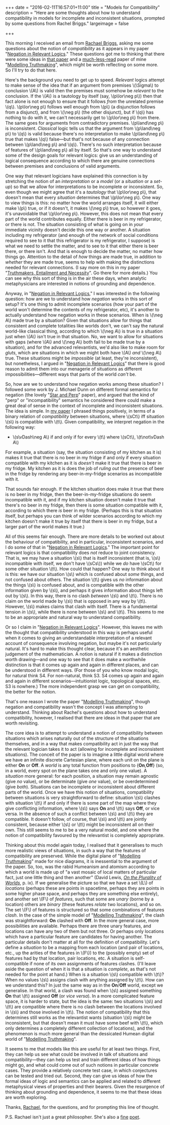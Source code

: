+++
date = "2016-02-11T16:57:01+11:00"
title = "Models for Compatibility"
description = "Here are some thoughts about how to understand compatibility in models for incomplete and inconsistent situations, prompted by some questions from Rachel Briggs."
largeimage = false

+++

This morning I received an email from [Rachael Briggs](https://philosophy.stanford.edu/people/rachael-briggs), asking me some questions about the notion of *compatibility* as it appears in my paper "[Negation in Relevant Logics](http://consequently.org/writing/negrl/)." These questions got me to thinking that there were some ideas in [that paper](https://scholar.google.com.au/scholar?cites=3319676480145120321&as_sdt=2005&sciodt=0,5&hl=en) and a [much-less-read](https://scholar.google.com.au/scholar?cites=828496633310229772&as_sdt=2005&sciodt=0,5&hl=en) paper of mine "[Modelling Truthmaking](http://consequently.org/writing/modelling/)", which might be worth reflecting on some more. So I'll try to do that here.

Here's the background you need to get up to speed. *Relevant* logics attempt to make sense of the idea that if an argument from premises \\(\Sigma\\) to conclusion \\(A\\) is valid then the premises must somehow be *relevant* to the conclusion. If the \\(A\\) is a tautology by itself (say, \\(p\lor\neg p\\)) then that fact alone is not enough to ensure that it follows *from* the unrelated premise \\(q\\). \\(p\lor\neg p\\) follows well enough from \\(p\\) (a disjunction follows from a disjunct), and from \\(\neg p\\) (the other disjunct), but if \\(q\\) has nothing to do with it, we can't necessarily get to \\(p\lor\neg p\\) from there. The same goes for arguments from contradictory premises. \\(p\land\neg p\\) is inconsistent. *Classical* logic tells us that the argument from \\(p\land\neg p\\) to \\(q\\) is valid because there's no interpretation to make \\(p\land\neg p\\) true that makes \\(q\\) false—but that's not because of any connection between \\(p\land\neg p\\) and \\(q\\). There's no such interpretation because of features of \\(p\land\neg p\\) all by itself. So that's one way to understand some of the design goals for relevant logics: give us an understanding of logical consequence according to which there are genuine connections between premises and conclusions of valid arguments. 

One way that relevant logicians have explained this connection is by stretching the notion of an *interpretation* or a *model* (or a *situation* or a *set-up*) so that we allow for interpretations to be incomplete or inconsistent. So, even though we might agree that it's a *tautology* that \\(p\lor\neg p\\), that doesn't mean that every *situation* determines that \\(p\lor\neg p\\). One way to view things is this: no matter how the world arranges itself, it will either make \\(p\\) true, or if it doesn't, it makes \\(\neg p\\) true, so however it goes, it's unavoidable that \\(p\lor\neg p\\). However, this does not mean that every part of the world contributes equally. Either there is beer in my refrigerator, or there is not. The situation consisting of what is going on in *your* immediate vicinity doesn't decide this one way or another. A situation including my refrigerator (and enough of the network of social conditions required to see to it that this refrigerator is my refrigerator, I suppose) is what we need to settle the matter, and to see to it that either there is beer there, or there isn't. And that is enough to decide the matter, no matter how things go. Attention to the detail of *how* things are made true, in addition to *whether* they are made true, seems to help with making the distinctions needed for relevant connections. (I say more on this in my paper "[Truthmakers, Entailment and Necessity](http://consequently.org/writing/ten)". Go there for more details.) You can see why this sort of thing is in the air these days, when analytic metaphysicians are interested in notions of grounding and dependence.

Anyway, in "[Negation in Relevant Logics](http://consequently.org/writing/negrl/)," I was interested in the following question: how are we to understand how *negation* works in this sort of setup? It's one thing to admit incomplete scenarios (how your part of the world won't determine the contents of my refrigerator, etc), it's another to actually understand how negation works in these scenarios. When is \\(\neg A\\) made true by a situation? Given that situations allow for things that consistent and complete totalities like worlds don't, we can't say the natural world-like classical thing, according to which \\(\neg A\\) is true in a situation just when \\(A\\) isn't true in that situation. No, we want to allow for situations with gaps (where \\(A\\) and \\(\neg A\\) both fail to be made true by a situation), and for the advanced relevantists, we'd also like to make room for *gluts*, which are situations in which we might both have \\(A\\) *and* \\(\neg A\\) true. These situations might be *impossible* (at least, they're inconsistent), but nonetheless, I argued in "[Negation in Relevant Logics](http://consequently.org/writing/negrl/)”
 that there is good reason to admit them into our menagerie of situations as different impossibilities—different ways that parts of the world *can't* be.
 
So, how are we to understand how negation works among these situation? I followed some work by J.&nbsp;Michael Dunn on different formal semantics for negation (the lovely "[Star and Perp](http://www.jstor.org/stable/2214128)" paper), and argued that the kind of "perp" or "incompatibility" semantics he considered there could make a great deal of sense in the context of incomplete and inconsistent situations. The idea is simple. In [my paper](http://consequently.org/writing/negrl/) I phrased things positively, in terms of a binary relation of *compatibility* between situations, where \\(sCt\\) iff situation \\(s\\) is compatible with \\(t\\). Given compatibility, we interpret negation in the following way:

* \\(s\vDash\neg A\\) if and only if for every \\(t\\) where \\(sCt\\), \\(t\not\vDash A\\)

For example, a situation (say, the situation consisting of my kitchen as it is) makes it true that there is no beer in my fridge if and only if every situation compatible with my kitchen as it is *doesn't* make it true that there is beer in my fridge. My kitchen as it is does the job of *ruling out* the presence of beer in the fridge by rendering any beer-in-my-fridge scenarios as incompatible with it.

That sounds fair enough. If the kitchen situation does make it true that there is no beer in my fridge, then the beer-in-my-fridge situations do seem incompatible with it, and if my kitchen situation doesn't make it true that there's no beer in my fridge, then there is some situation compatible with it, according to which there *is* beer in my fridge. (Perhaps this is that situation itself, but perhaps you can think of wilder scenarios according to which my kitchen doesn't make it true by itself that there is beer in my fridge, but a larger part of the world makes it true.)

All of this seems fair enough. There are more details to be worked out about the behaviour of compatibility, and in particular, inconsistent scenarios, and I do some of that in "[Negation in Relevant Logics](http://consequently.org/writing/negrl/)." The important point for relevant logics is that compatibility does *not* reduce to joint consistency. That is, we may have a situation \\(s\\) that is itself inconsistent (that is, \\(s\\) incompatible with itself, we don't have \\(sCs\\)) while we *do* have \\(sCt\\) for some other situation \\(t\\). How could that happen? One way to think about it is this: we have our situation \\(s\\) which is confused about *some* things, and not confused about others. The situation \\(t\\) gives us *no* information about the things \\(s\\) is confused about, and is compatible with the other information given by \\(s\\), and perhaps it gives information about things left out by \\(s\\). In this way, there is no clash *between* \\(s\\) and \\(t\\). There is no claim on the world made by \\(s\\) that is opposed in any way by \\(t\\). However, \\(s\\) makes claims that clash with itself. There is a fundamental tension *in \\(s\\)*, while there is none between \\(s\\) and \\(t\\). This seems to me to be an appropriate and natural way to understand compatibility.

Or so I claim in "[Negation in Relevant Logics](http://consequently.org/writing/negrl/)". However, this leaves me with the thought that compatibility understood in this way is perhaps useful when it comes to giving an understandable interpretation of a relevant account of consequence involving negation, but maybe it's not particularly natural. It's hard to make this thought clear, because it's an aesthetic judgement of the mathematician. A notion is natural if it makes a distinction worth drawing—and one way to see that it does make a worthwhile distinction is that it comes up again and again in different places, and can be understood in different ways. (For those of you who know modal logic, for natural think S4. For non-natural, think S3. S4 comes up again and again and again in different scenarios—intuitionist logic, topological spaces, etc. S3 is nowhere.) The more independent grasp we can get on compatibility, the better for the notion. 

That's one reason I wrote the paper "[Modelling Truthmaking](http://consequently.org/writing/modelling/)", though negation and compatibility wasn't the concept I was attempting to understand. Thinking about Rachel's questions about how to understand compatibility, however, I realised that there are ideas in that paper that are worth revisiting. 

The core idea is to attempt to understand a notion of compatibility between situations which arises naturally out of the structure of the situations themselves, and in a way that makes compatibility act in just the way that the relevant logician takes it to act (allowing for incomplete and inconsistent situations). The conceit of the paper is to imagine a little digital world where we have an infinite discrete Cartesian plane, where each unit on the plane is either **On** or **Off**. A *world* is any total function from positions to {**On**,**Off**} (so, in a world, every spot on the plane takes one and only one value). A *situation* more general: for each position, a situation may remain agnostic (give *no* value), or be determinate (give *one* value), or be overdetermined (give *both*). Situations can be incomplete or inconsistent about different parts of the world.  Once we have this notion of situations, compatibility between situations is very straightforward to define: situation \\(s\\) clashes with situation \\(t\\) if and only if there is some part of the map where they give conflicting information, where \\(s\\) says **On** and \\(t\\) says **Off**, or vice versa. In the absence of such a conflict between \\(s\\) and \\(t\\) they are compatible. It doesn't follow, of course, that \\(s\\) and \\(t\\) are jointly consistent, because either \\(s\\) or \\(t\\) might be inconsistent all on their own. This still seems to me to be a very natural model, and one where the notion of compatibility favoured by the relevantist is completely appropriate.

Thinking about this model again today, I realised that it generalises to much more realistic views of situations, in such a way that the features of compatibility are preserved. While the digital plane of "[Modelling Truthmaking](http://consequently.org/writing/modelling)" made for nice diagrams, it is inessential to the argument of the paper. So, too, was the rabid Humeanism and atomism according to which a world is made up of "a vast mosaic of local matters of particular fact, just one little thing and then another" (David Lewis, *[On the Plurality of Worlds](http://www.amazon.com/On-Plurality-Worlds-David-Lewis/dp/0631224262/consequentlyorg)*, p. ix). If we generalise the picture so that we have a set \\(L\\) of *locations* (perhaps these are points in spacetime, perhaps they are points in some higher phase space, and perhaps they are something else entirely), and another set \\(F\\) of *features*, such that some are *unary* (borne by a location) others are *binary* (these features *relate* two locations), and so on. The set \\(F\\) of features is structured so that some combinations of features *clash*. In the case of the simple model of "[Modelling Truthmaking](http://consequently.org/writing/modelling)", the clash was straightforward: **On** clashed with **Off**. In the more general case, more possibilities are available. Perhaps there are three unary features, and locations can have any two of them but not three. Or perhaps only locations which have a particular feature are candidates for having another. The particular details don't matter at all for the definition of compatibility. Let's define a *situation* to be a mapping from each location (and pair of locations, etc., up the arities of the features in \\(F\\)) to the (possibly empty) set of features had by that location, pair locations, etc. A situation is self-compatible if none of its own assignments of features clashes. (I'll leave aside the question of when it is that a situation is *complete*, as that's not needed for the point at hand.) When is a situation \\(s\\) compatible with \\(t\\)? When no values \\(s\\) assigns clash with anything assigned by \\(t\\). How can we understand this? In just the same way as in the **On**/**Off** world, except we generalise. In that world, a clash was found when \\(s\\) assigned something **On** that \\(t\\) assigned **Off** (or *vice versa*). In a more complicated feature space, it is harder to state, but the idea is the same: two situations \\(s\\) and \\(t\\) are compatible where there is no clash between the locations involved in \\(s\\) and those involved in \\(t\\). The notion of compatibility that this determines still works as the relevantist wants (situation \\(s\\) might be inconsistent, but that doesn't mean it must have some beef with \\(t\\), which only determines a completely different collection of locations), and the phenomenon is much more general than the dessicated Humean digital world of "[Modelling Truthmaking](http://consequently.org/writing/modelling)". 

It seems to me that models like this are useful for at least two things. First, they can help us see what could be  involved in talk of situations and compatibility—they can help us test and train different ideas of how things might go, and what could come out of such notions in particular concrete cases. They provide a relatively concrete test case, in which conjectures can be tested and tried out. Second, they can give us ideas of how the formal ideas of logic and semantics can be applied and related to different metaphysical views of properties and their bearers. Given the resurgence of thinking about grounding and dependence, it seems to me that these ideas are worth exploring.

Thanks, [Rachael](https://philosophy.stanford.edu/people/rachael-briggs), for the questions, and for prompting this line of thought.

P.S. Rachael isn't just a great philosopher. She's also a [fine](http://cordite.org.au/reviews/royal-briggs/) [poet](http://cordite.org.au/guncotton/plunkett-briggs/). 